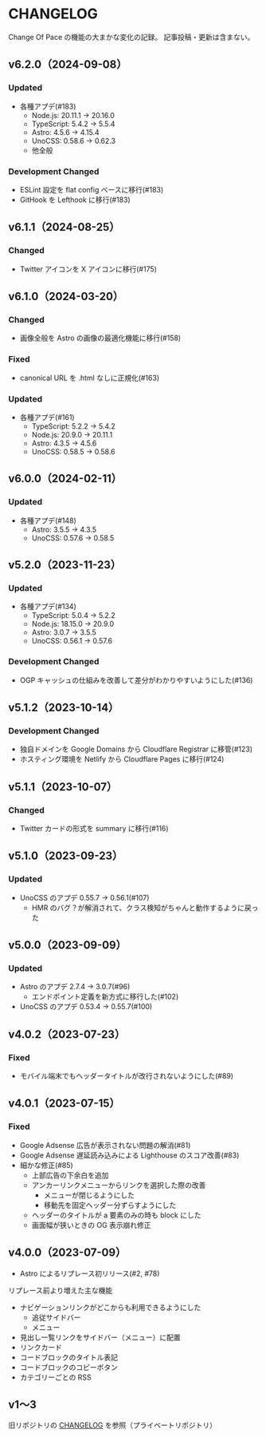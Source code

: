 # CHANGELOG
Change Of Pace の機能の大まかな変化の記録。
記事投稿・更新は含まない。

## v6.2.0（2024-09-08）
### Updated
- 各種アプデ(#183)
  - Node.js: 20.11.1 -> 20.16.0
  - TypeScript: 5.4.2 -> 5.5.4
  - Astro: 4.5.6 -> 4.15.4
  - UnoCSS: 0.58.6 -> 0.62.3
  - 他全般

### Development Changed
- ESLint 設定を flat config ベースに移行(#183)
- GitHook を Lefthook に移行(#183)

## v6.1.1（2024-08-25）
### Changed
- Twitter アイコンを X アイコンに移行(#175)

## v6.1.0（2024-03-20）
### Changed
- 画像全般を Astro の画像の最適化機能に移行(#158)

### Fixed
- canonical URL を .html なしに正規化(#163)

### Updated
- 各種アプデ(#161)
  - TypeScript: 5.2.2 -> 5.4.2
  - Node.js: 20.9.0 -> 20.11.1
  - Astro: 4.3.5 -> 4.5.6
  - UnoCSS: 0.58.5 -> 0.58.6

## v6.0.0（2024-02-11）
### Updated
- 各種アプデ(#148)
  - Astro: 3.5.5 -> 4.3.5
  - UnoCSS: 0.57.6 -> 0.58.5

## v5.2.0（2023-11-23）
### Updated
- 各種アプデ(#134)
  - TypeScript: 5.0.4 -> 5.2.2
  - Node.js: 18.15.0 -> 20.9.0
  - Astro: 3.0.7 -> 3.5.5
  - UnoCSS: 0.56.1 -> 0.57.6

### Development Changed
- OGP キャッシュの仕組みを改善して差分がわかりやすいようにした(#136)

## v5.1.2（2023-10-14）
### Development Changed
- 独自ドメインを Google Domains から Cloudflare Registrar に移管(#123)
- ホスティング環境を Netlify から Cloudflare Pages に移行(#124)

## v5.1.1（2023-10-07）
### Changed
- Twitter カードの形式を summary に移行(#116)

## v5.1.0（2023-09-23）
### Updated
- UnoCSS のアプデ 0.55.7 -> 0.56.1(#107)
  - HMR のバグ？が解消されて、クラス検知がちゃんと動作するように戻った

## v5.0.0（2023-09-09）
### Updated
- Astro のアプデ 2.7.4 -> 3.0.7(#96)
  - エンドポイント定義を新方式に移行した(#102)
- UnoCSS のアプデ 0.53.4 -> 0.55.7(#100)

## v4.0.2（2023-07-23）
### Fixed
- モバイル端末でもヘッダータイトルが改行されないようにした(#89)

## v4.0.1（2023-07-15）
### Fixed
- Google Adsense 広告が表示されない問題の解消(#81)
- Google Adsense 遅延読み込みによる Lighthouse のスコア改善(#83)
- 細かな修正(#85)
  - 上部広告の下余白を追加
  - アンカーリンクメニューからリンクを選択した際の改善
    - メニューが閉じるようにした
    - 移動先を固定ヘッダー分ずらすようにした
  - ヘッダーのタイトルが a 要素のみの時も block にした
  - 画面幅が狭いときの OG 表示崩れ修正

## v4.0.0（2023-07-09）
- Astro によるリプレース初リリース(#2, #78)

リプレース前より増えた主な機能
- ナビゲーションリンクがどこからも利用できるようにした
  - 追従サイドバー
  - メニュー
- 見出し一覧リンクをサイドバー（メニュー）に配置
- リンクカード
- コードブロックのタイトル表記
- コードブロックのコピーボタン
- カテゴリーごとの RSS

## v1～3
旧リポジトリの [CHANGELOG](https://github.com/h-yoshikawa44/change-of-pace/blob/main/CHANGELOG.md) を参照（プライベートリポジトリ）
